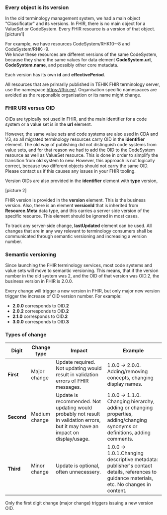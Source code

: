 ### Every object is its version

In the old terminology management system, we had a main object "Classificator" and its versions.
In FHIR, there is no main object for a ValueSet or CodeSystem. Every FHIR resource is a version of that object.
[picture1]

For example, we have resources CodeSystem/RHK10--8 and CodeSystem/RHK--9.  
We know these resources are different versions of the same CodeSystem, because they share the same values for data element **CodeSystem.url**, **CodeSystem.name**, and possibly other core metadata.

Each version has its own **id** and **effectivePeriod**.

All resources that are primarily published in TEHIK FHIR terminology server, use the namespace https://fhir.ee/. Organisation specific namespaces are avoided as the responsible organisation or its name might change. 

### FHIR URI versus OID

OIDs are typically not used in FHIR, and the main identifier for a code system or a value set is in the **url** element. 

However, the same value sets and code systems are also used in CDA and V3, so all migrated terminology resources carry OID in the **identifier** element. The old way of publishing did not  distinguish code systems from value sets, and for that reason we had to add the OID to the CodeSystem resource as well as ValueSet resource. This is done in order to simplify the transition from old system to new. However, this approach is not logically correct, because two different objects should not carry the same OID. Please contact us if this causes any issues in your FHIR tooling.

Version OIDs are also provided in the **identifier** element with **type** version,

[picture 2]  

FHIR version is provided in the **version** element. This is the business version.
Also, there is an element **versionId** that is inherited from **Resource.Meta** data type, and this carries a server side version of the specific resource. This element should be ignored in most cases.

To track any server-side change, **lastUpdated** element can be used. All changes that are in any way relevant to terminology consumers shall be communicated through semantic versioning and increasing a version number.  


### Semantic versioning

Since launching the FHIR terminology services, most code systems and value sets will move to semantic versioning. This means, that if the version number in the old system was 2, and the OID of that version was OID.2, the business version in FHIR is 2.0.0.

Every change will trigger a new version in FHIR, but only major new version trigger the increase of OID version number. For example:

* **2.0.0** corresponds to OID.**2**
* **2.0.2** corresponds to OID.**2**
* **2.1.0** corresponds to OID.**2**
* **3.0.0** corresponds to OID.**3**

### Types of change 

|Digit|Change type|Impact|Example|
|----|------|---------|-----------|
|**First**|Major change|Update required. Not updating would result in validation errors of FHIR messages.|1.0.0 -> 2.0.0. Adding/removing concepts, changing display names.|
|**Second**|Medium change|Update is recommended. Not updating would probably not result in validation errors, but it may have an impact on display/usage.|1.0.0 -> 1.1.0. Changing hierarchy, adding or changing properties, adding/changing synonyms or definitions, adding comments.|
|**Third**|Minor change|Update is optional, often unnecessery.|1.0.0 -> 1.0.1.Changing descriptive metadata: publisher's contact details, references to guidance materials, etc. No changes in content.|

Only the first digit change (major change) triggers issuing a new version OID.

